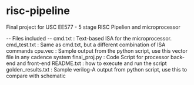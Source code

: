 # risc-pipeline
Final project for USC EE577 - 5 stage RISC Pipelien and microprocessor

-- Files included --
cmd.txt : Text-based ISA for the microprocessor. 
cmd_test.txt : Same as cmd.txt, but a different combination of ISA commands
cpu.vec : Sample output from the python script, use this vector file in any cadence system
final_proj.py : Code Script for processor back-end and front-end
README.txt : how to execute and run the script
golden_results.txt : Sample verilog-A output from python script, use this to compare with schematic
